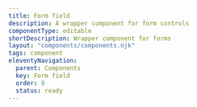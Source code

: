 ```yaml
---
title: Form field
description: A wrapper component for form controls
componentType: editable
shortDescription: Wrapper component for forms
layout: "components/components.njk"
tags: component
eleventyNavigation:
  parent: Components
  key: Form field
  order: 9
  status: ready
---
```


